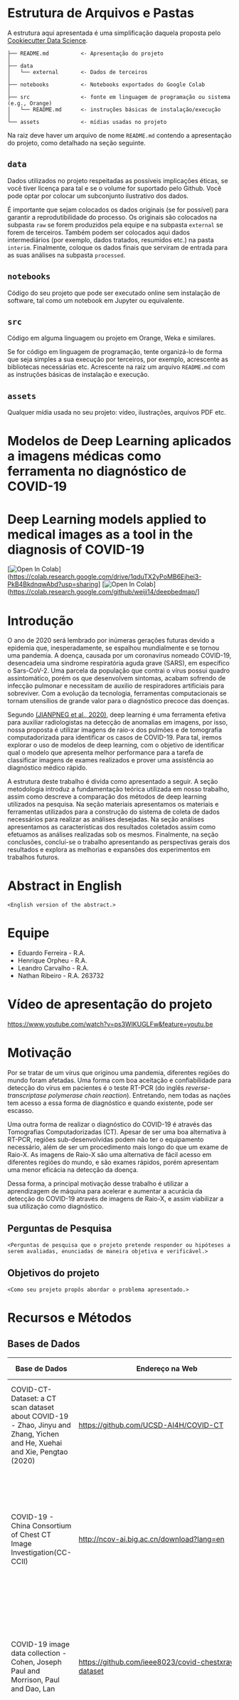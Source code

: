 # Estrutura de Arquivos e Pastas

A estrutura aqui apresentada é uma simplificação daquela proposta pelo [Cookiecutter Data Science](https://drivendata.github.io/cookiecutter-data-science/).

~~~
├── README.md          <- Apresentação do projeto
│
├── data
│   └── external       <- Dados de terceiros
│
├── notebooks          <- Notebooks exportados do Google Colab
│
├── src                <- fonte em linguagem de programação ou sistema (e.g., Orange)
│   └── README.md      <- instruções básicas de instalação/execução
│
└── assets             <- mídias usadas no projeto
~~~

Na raiz deve haver um arquivo de nome `README.md` contendo a apresentação do projeto, como detalhado na seção seguinte.

## `data`

Dados utilizados no projeto respeitadas as possíveis implicações éticas, se você tiver licença para tal e se o volume for suportado pelo Github. Você pode optar por colocar um subconjunto ilustrativo dos dados.

É importante que sejam colocados os dados originais (se for possível) para garantir a reprodutibilidade do processo. Os originais são colocados na subpasta `raw` se forem produzidos pela equipe e na subpasta `external` se forem de terceiros. Também podem ser colocados aqui dados intermediários (por exemplo, dados tratados, resumidos etc.) na pasta `interim`. Finalmente, coloque os dados finais que serviram de entrada para as suas análises na subpasta `processed`.

## `notebooks`

Código do seu projeto que pode ser executado online sem instalação de software, tal como um notebook em Jupyter ou equivalente.

## `src`

Código em alguma linguagem ou projeto em Orange, Weka e similares.

Se for código em linguagem de programação, tente organizá-lo de forma que seja simples a sua execução por terceiros, por exemplo, acrescente as bibliotecas necessárias etc. Acrescente na raiz um arquivo `README.md` com as instruções básicas de instalação e execução.

## `assets`

Qualquer mídia usada no seu projeto: vídeo, ilustrações, arquivos PDF etc.

# Modelos de Deep Learning aplicados a imagens médicas como ferramenta no diagnóstico de COVID-19 
# Deep Learning models applied to medical images as a tool in the diagnosis of COVID-19

[![Open In Colab](https://colab.research.google.com/assets/colab-badge.svg)](https://colab.research.google.com/drive/1qduTX2yPoMB6Ejhei3-PkB4BkdnqwAbd?usp=sharing]
[![Open In Colab](https://colab.research.google.com/assets/colab-badge.svg)](https://colab.research.google.com/github/weiji14/deepbedmap/]

# Introdução
O ano de 2020 será lembrado por inúmeras gerações futuras devido a epidemia que, inesperadamente, se espalhou mundialmente e se tornou uma pandemia. A doença, causada por um coronavírus nomeado COVID-19, desencadeia uma sindrome respiratória aguda grave (SARS), em específico o Sars-CoV-2. Uma parcela da população que contrai o vírus possui quadro assintomático, porém os que desenvolvem sintomas, acabam sofrendo de infecção pulmonar e necessitam de auxilio de respiradores artificiais para sobreviver. Com a evolução da tecnologia, ferramentas computacionais se tornam utensílios de grande valor para o diagnóstico precoce das doenças.

Segundo [(JIANPNEG et al., 2020)](https://www.researchgate.net/publication/340271344_COVID-19_Screening_on_Chest_X-ray_Images_Using_Deep_Learning_based_Anomaly_Detection), deep learning é uma ferramenta efetiva para auxiliar radiologistas na detecção de anomalias em imagens, por isso, nossa proposta é utilizar imagens de raio-x dos pulmões e de tomografia computadorizada para identificar os casos de COVID-19. Para tal, iremos explorar o uso de modelos de deep learning, com o objetivo de identificar qual o modelo que apresenta melhor performance para a tarefa de classificar imagens de exames realizados e prover uma assistência ao diagnóstico médico rápido.

A estrutura deste trabalho é divida como apresentado a seguir. A seção metodologia introduz a fundamentação teórica utilizada em nosso trabalho, assim como descreve a comparação dos métodos de deep learning utilizados na pesquisa. Na seção materiais apresentamos os materiais e ferramentas utilizados para a construção do sistema de coleta de dados necessários para realizar as análises desejadas. Na seção análises apresentamos as características dos resultados coletados assim como efetuamos as análises realizadas sob os mesmos. Finalmente, na seção conclusões, concluí-se o trabalho apresentando as perspectivas gerais dos resultados e explora as melhorias e expansões dos experimentos em trabalhos futuros.

# Abstract in English
~~~
<English version of the abstract.>
~~~

# Equipe
* Eduardo Ferreira - R.A.
* Henrique Orpheu - R.A.
* Leandro Carvalho - R.A.
* Nathan Ribeiro - R.A. 263732

# Vídeo de apresentação do projeto
https://www.youtube.com/watch?v=ps3WlKUGLFw&feature=youtu.be

# Motivação

Por se tratar de um vírus que originou uma pandemia, diferentes regiões do mundo foram afetadas. Uma forma com boa aceitação e confiabilidade para detecção do vírus em pacientes é o teste RT-PCR (do inglês *reverse-transcriptase polymerase chain reaction*). Entretando, nem todas as nações tem acesso a essa forma de diagnóstico e quando existente, pode ser escasso.

Uma outra forma de realizar o diagnóstico do COVID-19 é através das Tomografias Computadorizadas (CT). Apesar de ser uma boa alternativa à RT-PCR, regiões sub-desenvolvidas podem não ter o equipamento necessário, além de ser um procedimento mais longo do que um exame de Raio-X.
As imagens de Raio-X são uma alternativa de fácil acesso em diferentes regiões do mundo, e são exames rápidos, porém apresentam uma menor eficácia na detecção da doença.

Dessa forma, a principal motivação desse trabalho é utilizar a aprendizagem de máquina para acelerar e aumentar a acurácia da detecção do COVID-19 através de imagens de Raio-X, e assim viabilizar a sua utilização como diagnóstico.

## Perguntas de Pesquisa
~~~
<Perguntas de pesquisa que o projeto pretende responder ou hipóteses a serem avaliadas, enunciadas de maneira objetiva e verificável.>
~~~

## Objetivos do projeto
~~~
<Como seu projeto propôs abordar o problema apresentado.>
~~~

# Recursos e Métodos

## Bases de Dados
Base de Dados | Endereço na Web | Resumo descritivo e uso
----- | ----- | -----
COVID-CT-Dataset: a CT scan dataset about COVID-19 - Zhao, Jinyu and Zhang, Yichen and He, Xuehai and Xie, Pengtao (2020) | https://github.com/UCSD-AI4H/COVID-CT | Dataset com 349 imagens de tomografia computadorizada que contém achados clínicos referentes ao diagnóstico positivo para COVID-19.
COVID-19 - China Consortium of Chest CT Image Investigation(CC-CCII) | http://ncov-ai.big.ac.cn/download?lang=en | Dataset com aproximadamente 4000 imagens de exames positivos e negativos para o diagnóstico de COVID-19, dada a quantidade de imagens e tamanho da base nos aproveitamos de uma parcela bem pequena das imagens disponibilizadas.
COVID-19 image data collection - Cohen, Joseph Paul and Morrison, Paul and Dao, Lan | https://github.com/ieee8023/covid-chestxray-dataset | Dataset com 803 imagens de Raio-X e Tomografia Computadorizada distribuidas em diagnósticos positivos e negativos para COVID-19, nos utilizamos das imagens de Raio-X disponíveis nesta base
"Chest X-Ray Images (Pneumonia)" - Mooney, Paul | https://www.kaggle.com/paultimothymooney/chest-xray-pneumonia | Dataset com 5863 imagens de Raio-X de pulmão com diagnósticos normais e para Pneumonia (viral e bacterial), nos utilizamos deste dataset para aumentar a quantidade de arquivos negativos para COVID-19

## Ferramentas

Ferramenta | Endereço na Web | Resumo descritivo e uso
----- | ----- | -----
Google Colab | https://research.google.com/colaboratory/faq.html | Nos utilizamos das ferramentas disponibilizadas pelo Google Colab para a construção do Notebook com as análises detalhadas que fizemos
Orange Data Mining | https://orange.biolab.si/ | Fizemos uma implementação de modelos de classificação na ferramenta Orange Data Mining para avaliar os resultados de modelos simplificados para a solução do problema de classificação das imagens de COVID-19

# Metodologia
~~~
<Abordagem/metodologia adotada, incluindo especificação de quais técnicas foram exploradas, tais como: aprendizagem de máquina, análise de redes, análise estatística, ou integração de uma ou mais técnicas.>
~~~

## Detalhamento do Projeto
~~~
<Apresente aqui detalhes da análise. Nesta seção ou na seção de Resultados podem aparecer destaques de código como indicado a seguir. Note que foi usada uma técnica de highlight de código, que envolve colocar o nome da linguagem na abertura de um trecho com `~~~`, tal como `~~~python`.

Os destaques de código devem ser trechos pequenos de poucas linhas, que estejam diretamente ligados a alguma explicação. Não utilize trechos extensos de código. Se algum código funcionar online (tal como um Jupyter Notebook), aqui pode haver links. No caso do Jupyter, preferencialmente para o Binder abrindo diretamente o notebook em questão.>
~~~

~~~python
df = pd.read_excel("/content/drive/My Drive/Colab Notebooks/dataset.xlsx");
sns.set(color_codes=True);
sns.distplot(df.Hemoglobin);
plt.show();
~~~

## Evolução do Projeto
~~~
<Relate a evolução do projeto: possíveis problemas enfrentados e possíveis mudanças de trajetória. Relatar o processo para se alcançar os resultados é tão importante quanto os resultados.>
~~~

# Resultados e Discussão
~~~
<Apresente os resultados da forma mais rica possível, com gráficos e tabelas. Mesmo que o seu código rode online em um notebook, copie para esta parte a figura estática. A referência a código e links para execução online pode ser feita aqui ou na seção de detalhamento do projeto (o que for mais pertinente).

A discussão dos resultados também pode ser feita aqui na medida em que os resultados são apresentados ou em seção independente. Aspectos importantes a serem discutidos: É possível tirar conclusões dos resultados? Quais? Há indicações de direções para estudo? São necessários trabalhos mais profundos?>
~~~

# Conclusões
~~~
<Apresente aqui as conclusões finais do trabalho e as lições aprendidas.>
~~~

# Trabalhos Futuros
~~~
<Indique trabalhos futuros a partir do ponto alcançado.>
~~~
